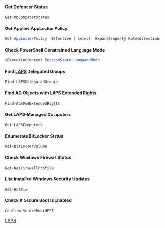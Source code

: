 
#### Get Defender Status
```powershell
Get-MpComputerStatus
```

#### Get Applied AppLocker Policy
```powershell
Get-AppLockerPolicy -Effective | select -ExpandProperty RuleCollections
```

#### Check PowerShell Constrained Language Mode
```powershell
$ExecutionContext.SessionState.LanguageMode
```

#### Find [LAPS](https://github.com/leoloobeek/LAPSToolkit) Delegated Groups
```powershell
Find-LAPSDelegatedGroups
```

#### Find AD Objects with LAPS Extended Rights
```powershell
Find-AdmPwdExtendedRights
```

#### Get LAPS-Managed Computers
```powershell
Get-LAPSComputers
```

#### Enumerate BitLocker Status
```powershell
Get-BitLockerVolume
```

#### Check Windows Firewall Status
```powershell
Get-NetFirewallProfile
```

#### List Installed Windows Security Updates
```powershell
Get-HotFix
```

#### Check If Secure Boot Is Enabled
```powershell
Confirm-SecureBootUEFI
```


[LAPS](https://adsecurity.org/?p=1790)




